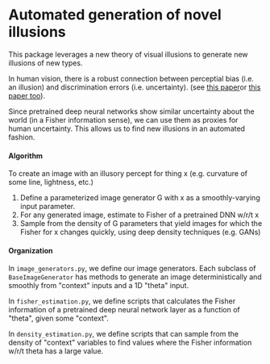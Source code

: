 # Automated generation of novel illusions

This package leverages a new theory of visual illusions to generate new illusions of new types.

In human vision, there is a robust connection between perceptial bias (i.e. an illusion) and discrimination errors (i.e. uncertainty).
(see [this paper](https://www.sas.upenn.edu/~astocker/lab/publications-files/journals/PNAS2017/Wei_Stocker2017.pdf)or
[this paper too](https://www.sas.upenn.edu/~astocker/lab/publications-files/journals/NN2015/Wei_Stocker2015b.pdf)).


Since pretrained deep neural networks show similar uncertainty about the world (in a Fisher information sense), 
we can use them as proxies for human uncertainty. This allows us to find new illusions in an automated fashion.


#### Algorithm
To create an image with an illusory percept for thing x (e.g. curvature of some line, lightness, etc.)

1) Define a parameterized image generator G with x as a smoothly-varying input parameter. 
2) For any generated image, estimate to Fisher of a pretrained DNN w/r/t x
3) Sample from the density of G parameters that yield images for which the Fisher for x changes quickly, using deep density techniques (e.g. GANs)


#### Organization

In `image_generators.py`, we define our image generators. Each subclass of `BaseImageGenerator` has methods to generate
an image deterministically and smoothly from "context" inputs and a 1D "theta" input.

In `fisher_estimation.py`, we define scripts that calculates the Fisher information of a pretrained deep neural network
layer as a function of "theta", given some "context".

In `density_estimation.py`, we define scripts that can sample from the density of "context" variables to find values 
where the Fisher information w/r/t theta has a large value. 



